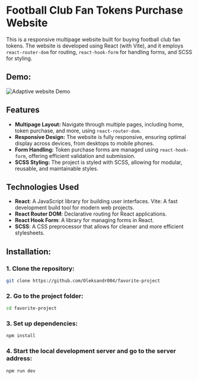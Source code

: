 # Football Club Fan Tokens Purchase Website

This is a responsive multipage website built for buying football club fan tokens. The website is developed using React (with Vite), and it employs `react-router-dom` for routing, `react-hook-form` for handling forms, and SCSS for styling.

## Demo:

![Adaptive website Demo](https://i.ibb.co/wsZDB7d/favorite-project.png)


## Features

- **Multipage Layout:** Navigate through multiple pages, including home, token purchase, and more, using `react-router-dom`.
- **Responsive Design:** The website is fully responsive, ensuring optimal display across devices, from desktops to mobile phones.
- **Form Handling:** Token purchase forms are managed using `react-hook-form`, offering efficient validation and submission.
- **SCSS Styling:** The project is styled with SCSS, allowing for modular, reusable, and maintainable styles.

## Technologies Used

- **React**: A JavaScript library for building user interfaces.
  Vite: A fast development build tool for modern web projects.
- **React Router DOM**: Declarative routing for React applications.
- **React Hook Form**: A library for managing forms in React.
- **SCSS**: A CSS preprocessor that allows for cleaner and more efficient stylesheets.

## Installation:

### 1. Clone the repository:

```bash
git clone https://github.com/Oleksandr004/favorite-project
```

### 2. Go to the project folder:

```bash
cd favorite-project
```

### 3. Set up dependencies:

```bash
npm install
```

### 4. Start the local development server and go to the server address:

```bash
npm run dev
```
